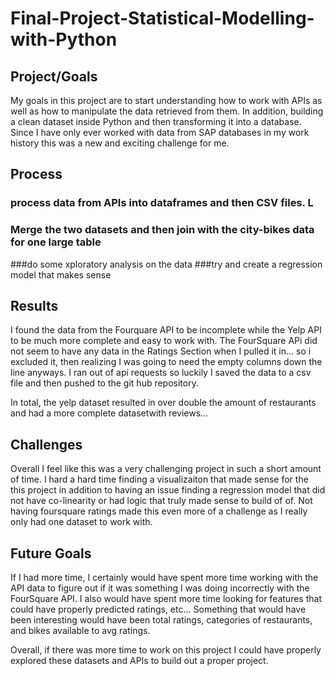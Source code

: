 # Final-Project-Statistical-Modelling-with-Python

## Project/Goals
My goals in this project are to start understanding how to work with APIs as well as how to manipulate the data retrieved from them. In addition, building a clean dataset inside Python and then transforming it into a database. Since I have only ever worked with data from SAP databases in my work history this was a new and exciting challenge for me. 

## Process
### process data from APIs into dataframes and then CSV files. L
### Merge the two datasets and then join with the city-bikes data for one large table
###do some xploratory analysis on the data
###try and create a regression model that makes sense

## Results
I found the data from the Fourquare API to be incomplete while the Yelp API to be much more complete and easy to work with. The FourSquare APi did not seem to have any data in the Ratings Section when I pulled it in... so i excluded it, then realizing I was going to need the empty columns down the line anyways. I ran out of api requests so luckily I saved the data to a csv file and then pushed to the git hub repository.

In total, the yelp dataset resulted in over double the amount of restaurants and had a more complete datasetwith reviews...



## Challenges 
Overall I feel like this was a very challenging project in such a short amount of time. I hard a hard time finding a visualizaiton that made sense for the this project in addition to having an issue finding a regression model that did not have co-linearity or had logic that truly made sense to build of of. Not having foursquare ratings made this even more of a challenge as I really only had one dataset to work with. 

## Future Goals
If I had more time, I certainly would have spent more time working with the API data to figure out if it was something I was doing incorrectly with the FourSquare API. I also would have spent more time looking for features that could have properly predicted ratings, etc... Something that would have been interesting would have been total ratings, categories of restaurants, and bikes available to avg ratings.

Overall, if there was more time to work on this project I could have properly explored these datasets and APIs to build out a proper project. 
